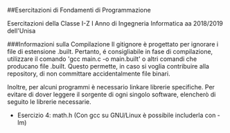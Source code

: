 ##Esercitazioni di Fondamenti di Programmazione

Esercitazioni della Classe I-Z I Anno di Ingegneria Informatica aa 2018/2019 dell'Unisa

###Informazioni sulla Compilazione
Il gitignore è progettato per ignorare i file di estensione .built. Pertanto, é consigliabile in fase di compilazione, utilizzare il comando 'gcc main.c -o main.built' o altri comandi che producano file .built. Questo permette, in caso si voglia contribuire alla repository, di non committare accidentalmente file binari.  

Inoltre, per alcuni programmi è necessario linkare librerie specifiche. Per evitare di dover leggere il sorgente di ogni singolo software, elencherò di seguito le librerie necessarie.  

* Esercizio 4: math.h (Con gcc su GNU/Linux è possibile includerla con -lm)
